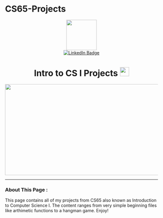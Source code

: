 # CS65-Projects

<div id="header" align="center">
  <img src="https://media.giphy.com/media/v1.Y2lkPTc5MGI3NjExYW8xamp1cjdib3lhOHU5M2tncmZwcmR2dmtrNW5kYWx6OTdwNXlobCZlcD12MV9naWZzX3NlYXJjaCZjdD1n/HzPtbOKyBoBFsK4hyc/giphy.gif" width="100"/>
<div id="badges">
  <a href="www.linkedin.com/in/ashlyn-hobbs-618718256">
    <img src="https://img.shields.io/badge/LinkedIn-blue?style=for-the-badge&logo=linkedin&logoColor=white" alt="LinkedIn Badge"/>
  </a>
</div>
<div id="views" align="center">
<img src="https://komarev.com/ghpvc/?username=ashlyn-hobbs&style=flat-square&color=blue" alt=""/>
</div>
<div id="welcome" align="center">
<h1>
  Intro to CS I Projects
  <img src="https://media.giphy.com/media/v1.Y2lkPTc5MGI3NjExcXRidWJhaDdzazA2cXhlenV4a2VhN2VtZzJvY2FhaW1qdG9rNXdxeiZlcD12MV9naWZzX3NlYXJjaCZjdD1n/artj92V8o75VPL7AeQ/giphy.gif" width="30px"/>
</h1>
</div>
  <div align="center">
  <img src="https://media.giphy.com/media/HscDLzkO8EOTmgkhQP/giphy.gif?cid=ecf05e47x8g5upz43y38lec8oi2y1k2wymtnc38t5cmg1ecc&ep=v1_gifs_search&rid=giphy.gif&ct=g" width="600" height="300"/>
</div>
<div id="aboutme" align="left">

---

### About This Page :
This page contains all of my projects from CS65 also known as Introduction to Computer Science I. The content ranges from very simple beginning files like arthimetic functions to a hangman game. Enjoy!
